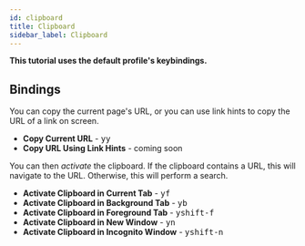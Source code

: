 ```yaml
---
id: clipboard
title: Clipboard
sidebar_label: Clipboard
---
```


**This tutorial uses the default profile's keybindings.**

## Bindings

You can copy the current page's URL, or you can use link hints to copy the URL of a link on screen.

* **Copy Current URL** - <kbd>y</kbd><kbd>y</kbd>
* **Copy URL Using Link Hints** - coming soon

You can then _activate_ the clipboard. If the clipboard contains a URL, this will navigate to the URL. Otherwise, this will perform a search.

* **Activate Clipboard in Current Tab** - <kbd>y</kbd><kbd>f</kbd>
* **Activate Clipboard in Background Tab** - <kbd>y</kbd><kbd>b</kbd>
* **Activate Clipboard in Foreground Tab** - <kbd>y</kbd><kbd>shift-f</kbd>
* **Activate Clipboard in New Window** - <kbd>y</kbd><kbd>n</kbd>
* **Activate Clipboard in Incognito Window** - <kbd>y</kbd><kbd>shift-n</kbd>
